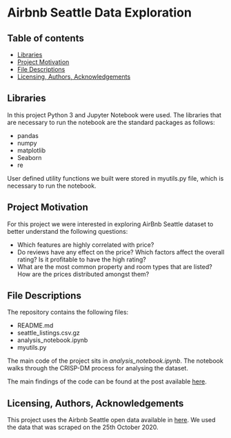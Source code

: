 # Airbnb Seattle Data Exploration

## Table of contents
* [Libraries](#libraries)
* [Project Motivation](#project_motivation)
* [File Descriptions](#file_descriptions)
* [Licensing, Authors, Acknowledgements](#licensing_authors_acknowledgements)

## Libraries

In this project Python 3 and Jupyter Notebook were used. The libraries that are
necessary to run the notebook are the standard packages as follows:

- pandas
- numpy
- matplotlib
- Seaborn
- re

User defined utility functions we built were stored in myutils.py file, which is
necessary to run the notebook.

## Project Motivation

For this project we were interested in exploring AirBnb Seattle dataset to better
understand the following questions:

- Which features are highly correlated with price?
- Do reviews have any effect on the price? Which factors affect the overall rating?
Is it profitable to have the high rating?
- What are the most common property and room types that are listed?
How are the prices distributed amongst them?


## File Descriptions

The repository contains the following files:

- README.md
- seattle_listings.csv.gz
- analysis_notebook.ipynb
- myutils.py

The main code of the project sits in _analysis_notebook.ipynb_. The notebook walks
through the CRISP-DM process for
analysing the dataset.

The main findings of the code can be found at the post available [here](https://pepperhub.github.io/2021-03-15-airbnbdataexploration/).

## Licensing, Authors, Acknowledgements

This project uses the Airbnb Seattle open data available in
[here](http://insideairbnb.com/get-the-data.html). We used
the data that was scraped on the 25th October 2020.

